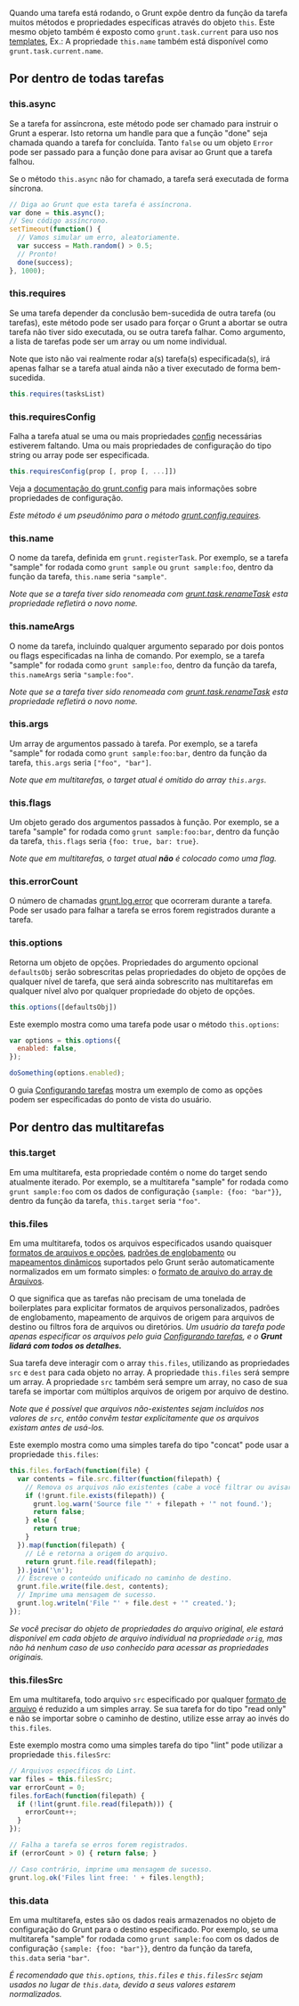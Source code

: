 Quando uma tarefa está rodando, o Grunt expõe dentro da função da tarefa muitos métodos e propriedades específicas através do objeto `this`. Este mesmo objeto também é exposto como `grunt.task.current` para uso nos [templates](grunt.template), Ex.: A propriedade `this.name` também está disponível como `grunt.task.current.name`.

## Por dentro de todas tarefas

### this.async
Se a tarefa for assíncrona, este método pode ser chamado para instruir o Grunt a esperar. Isto retorna um handle para que a função "done" seja chamada quando a tarefa for concluída. Tanto `false` ou um objeto `Error` pode ser passado para a função done para avisar ao Grunt que a tarefa falhou.

Se o método `this.async` não for chamado, a tarefa será executada de forma síncrona.

```javascript
// Diga ao Grunt que esta tarefa é assíncrona.
var done = this.async();
// Seu código assíncrono.
setTimeout(function() {
  // Vamos simular um erro, aleatoriamente.
  var success = Math.random() > 0.5;
  // Pronto!
  done(success);
}, 1000);
```

### this.requires
Se uma tarefa depender da conclusão bem-sucedida de outra tarefa (ou tarefas), este método pode ser usado para forçar o Grunt a abortar se outra tarefa não tiver sido executada, ou se outra tarefa falhar. Como argumento, a lista de tarefas pode ser um array ou um nome individual.

Note que isto não vai realmente rodar a(s) tarefa(s) especificada(s), irá apenas falhar se a tarefa atual ainda não a tiver executado de forma bem-sucedida.

```javascript
this.requires(tasksList)
```

### this.requiresConfig
Falha a tarefa atual se uma ou mais propriedades [config](grunt.config) necessárias estiverem faltando. Uma ou mais propriedades de configuração do tipo string ou array pode ser especificada.

```javascript
this.requiresConfig(prop [, prop [, ...]])
```

Veja a [documentação do grunt.config](grunt.config) para mais informações sobre propriedades de configuração.

_Este método é um pseudônimo para o método [grunt.config.requires](grunt.config#grunt.config.requires)._

### this.name
O nome da tarefa, definida em `grunt.registerTask`. Por exemplo, se a tarefa "sample" for rodada como `grunt sample` ou `grunt sample:foo`, dentro da função da tarefa, `this.name` seria `"sample"`.

_Note que se a tarefa tiver sido renomeada com [grunt.task.renameTask](grunt.task#grunt.task.renameTask) esta propriedade refletirá o novo nome._


### this.nameArgs
O nome da tarefa, incluindo qualquer argumento separado por dois pontos ou flags especificadas na linha de comando. Por exemplo, se a tarefa "sample" for rodada como `grunt sample:foo`, dentro da função da tarefa, `this.nameArgs` seria `"sample:foo"`.

_Note que se a tarefa tiver sido renomeada com [grunt.task.renameTask](grunt.task#grunt.task.renameTask) esta propriedade refletirá o novo nome._

### this.args
Um array de argumentos passado à tarefa. Por exemplo, se a tarefa "sample" for rodada como `grunt sample:foo:bar`, dentro da função da tarefa, `this.args` seria `["foo", "bar"]`.

_Note que em multitarefas, o target atual é omitido do array `this.args`._

### this.flags
Um objeto gerado dos argumentos passados à função. Por exemplo, se a tarefa "sample" for rodada como `grunt sample:foo:bar`, dentro da função da tarefa, `this.flags` seria `{foo: true, bar: true}`.

_Note que em multitarefas, o target atual **não** é colocado como uma flag._

### this.errorCount
O número de chamadas [grunt.log.error](grunt.log#grunt.log.error) que ocorreram durante a tarefa. Pode ser usado para falhar a tarefa se erros forem registrados durante a tarefa.

### this.options
Retorna um objeto de opções. Propriedades do argumento opcional `defaultsObj` serão sobrescritas pelas propriedades do objeto de opções de qualquer nível de tarefa, que será ainda sobrescrito nas multitarefas em qualquer nível alvo por qualquer propriedade do objeto de opções.

```js
this.options([defaultsObj])
```

Este exemplo mostra como uma tarefa pode usar o método `this.options`:

```js
var options = this.options({
  enabled: false,
});

doSomething(options.enabled);
```

O guia [Configurando tarefas](configuring-tasks#options) mostra um exemplo de como as opções podem ser especificadas do ponto de vista do usuário.

## Por dentro das multitarefas

### this.target
Em uma multitarefa, esta propriedade contém o nome do target sendo atualmente iterado. Por exemplo, se a multitarefa "sample" for rodada como `grunt sample:foo` com os dados de configuração `{sample: {foo: "bar"}}`, dentro da função da tarefa, `this.target` seria `"foo"`.

### this.files
Em uma multitarefa, todos os arquivos especificados usando quaisquer [formatos de arquivos e opções](configuring-tasks#files), [padrões de englobamento](configuring-tasks#globbing-patterns) ou [mapeamentos dinâmicos](configuring-tasks#building-the-files-object-dynamically) suportados pelo Grunt serão automaticamente normalizados em um formato simples: o [formato de arquivo do array de Arquivos](configuring-tasks#files-array-format).

O que significa que as tarefas não precisam de uma tonelada de boilerplates para explicitar formatos de arquivos personalizados, padrões de englobamento, mapeamento de arquivos de origem para arquivos de destino ou filtros fora de arquivos ou diretórios. _Um usuário da tarefa pode apenas especificar os arquivos pelo guia [Configurando tarefas](configuring-tasks#files), e o **Grunt lidará com todos os detalhes.**_

Sua tarefa deve interagir com o array `this.files`, utilizando as propriedades `src` e `dest` para cada objeto no array. A propriedade `this.files` será sempre um array. A propriedade `src` também será sempre um array, no caso de sua tarefa se importar com múltiplos arquivos de origem por arquivo de destino.

_Note que é possível que arquivos não-existentes sejam incluídos nos valores de `src`, então convêm testar explicitamente que os arquivos existam antes de usá-los._

Este exemplo mostra como uma simples tarefa do tipo "concat" pode usar a propriedade `this.files`:

```js
this.files.forEach(function(file) {
  var contents = file.src.filter(function(filepath) {
    // Remova os arquivos não existentes (cabe a você filtrar ou avisar aqui).
    if (!grunt.file.exists(filepath)) {
      grunt.log.warn('Source file "' + filepath + '" not found.');
      return false;
    } else {
      return true;
    }
  }).map(function(filepath) {
    // Lê e retorna a origem do arquivo.
    return grunt.file.read(filepath);
  }).join('\n');
  // Escreve o conteúdo unificado no caminho de destino.
  grunt.file.write(file.dest, contents);
  // Imprime uma mensagem de sucesso.
  grunt.log.writeln('File "' + file.dest + '" created.');
});
```

_Se você precisar do objeto de propriedades do arquivo original, ele estará disponível em cada objeto de arquivo individual na propriedade `orig`, mas não há nenhum caso de uso conhecido para acessar as propriedades originais._

### this.filesSrc
Em uma multitarefa, todo arquivo `src` especificado por qualquer [formato de arquivo](configuring-tasks#files) é reduzido a um simples array. Se sua tarefa for do tipo "read only" e não se importar sobre o caminho de destino, utilize esse array ao invés do `this.files`.

Este exemplo mostra como uma simples tarefa do tipo "lint" pode utilizar a propriedade `this.filesSrc`:

```js
// Arquivos específicos do Lint.
var files = this.filesSrc;
var errorCount = 0;
files.forEach(function(filepath) {
  if (!lint(grunt.file.read(filepath))) {
    errorCount++;
  }
});

// Falha a tarefa se erros forem registrados.
if (errorCount > 0) { return false; }

// Caso contrário, imprime uma mensagem de sucesso.
grunt.log.ok('Files lint free: ' + files.length);
```

### this.data
Em uma multitarefa, estes são os dados reais armazenados no objeto de configuração do Grunt para o destino especificado.
Por exemplo, se uma multitarefa "sample" for rodada como `grunt sample:foo` com os dados de configuração `{sample: {foo: "bar"}}`, dentro da função da tarefa, `this.data` seria `"bar"`.

_É recomendado que `this.options`, `this.files` e `this.filesSrc` sejam usados no lugar de `this.data`, devido a seus valores estarem normalizados._
